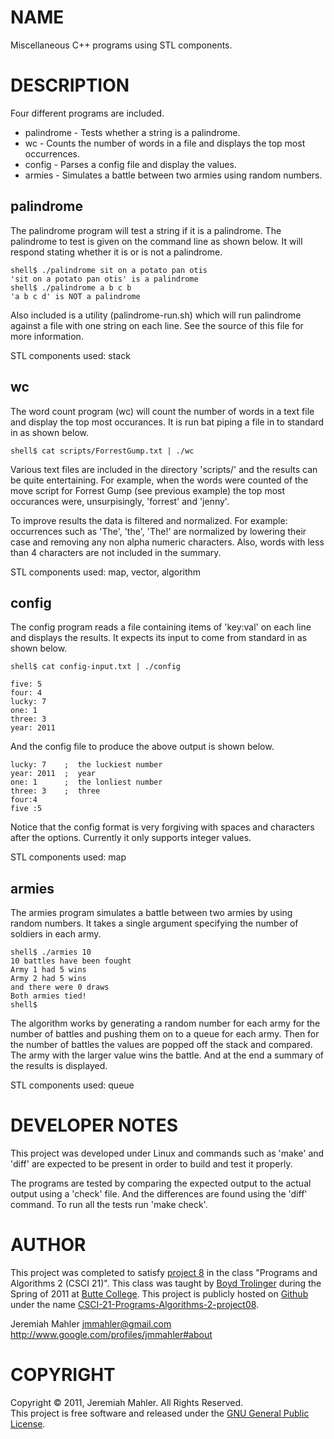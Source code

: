 
NAME
====

Miscellaneous C++ programs using STL components.

DESCRIPTION
===========

Four different programs are included. 

- palindrome - Tests whether a string is a palindrome.
- wc - Counts the number of words in a file and displays the top most occurrences.
- config - Parses a config file and display the values.
- armies - Simulates a battle between two armies using random numbers.

palindrome
----------

The palindrome program will test a string if it is a palindrome.
The palindrome to test is given on the command line as shown below.
It will respond stating whether it is or is not a palindrome.

	shell$ ./palindrome sit on a potato pan otis
    'sit on a potato pan otis' is a palindrome
	shell$ ./palindrome a b c b
	'a b c d' is NOT a palindrome

Also included is a utility (palindrome-run.sh) which will run palindrome
against a file with one string on each line.
See the source of this file for more information.

STL components used: stack

wc
--

The word count program (wc) will count the number of words in
a text file and display the top most occurances.
It is run bat piping a file in to standard in as shown below.

	shell$ cat scripts/ForrestGump.txt | ./wc

Various text files are included in the directory 'scripts/'
and the results can be quite entertaining.
For example, when the words were counted of the move script for
Forrest Gump (see previous example) the top most occurances were,
unsurpisingly, 'forrest' and 'jenny'.

To improve results the data is filtered and normalized.
For example: occurrences such as 'The', 'the', 'The!' are normalized
by lowering their case and removing any non alpha numeric characters.
Also, words with less than 4 characters are not included in the summary.

STL components used: map, vector, algorithm

config
------

The config program reads a file containing items of 'key:val' on
each line and displays the results.
It expects its input to come from standard in as shown below.

	shell$ cat config-input.txt | ./config

	five: 5
	four: 4
	lucky: 7
	one: 1
	three: 3
	year: 2011

And the config file to produce the above output is shown below.

	lucky: 7    ;  the luckiest number
	year: 2011  ;  year
	one: 1      ;  the lonliest number
	three: 3    ;  three
	four:4
	five :5

Notice that the config format is very forgiving with spaces
and characters after the options.
Currently it only supports integer values.

STL components used: map

armies
------

The armies program simulates a battle between two armies by using
random numbers.
It takes a single argument specifying the number of soldiers in each army.

	shell$ ./armies 10
	10 battles have been fought
	Army 1 had 5 wins
	Army 2 had 5 wins
	and there were 0 draws
	Both armies tied!
	shell$ 

The algorithm works by generating a random number for each army for
the number of battles and pushing them on to a queue for each army.
Then for the number of battles the values are popped off the stack
and compared.
The army with the larger value wins the battle.
And at the end a summary of the results is displayed.

STL components used: queue


DEVELOPER NOTES
===============

This project was developed under Linux
and commands such as 'make' and 'diff' are expected to
be present in order to build and test it properly.

The programs are tested by comparing the expected output
to the actual output using a 'check' file.
And the differences are found using the 'diff' command.
To run all the tests run 'make check'.

AUTHOR
======

This project was completed to satisfy [project 8][lab8]
in the class "Programs and Algorithms 2 (CSCI 21)".
This class was taught by [Boyd Trolinger][boyd] during the Spring of
2011 at [Butte College][butte].
This project is publicly hosted on [Github][gith] under the name [CSCI-21-Programs-Algorithms-2-project08][prj8].

 [lab8]: http://foobt.net/csci21/S3513_11/labs/lab8.html
 [butte]: http://www.butte.edu
 [boyd]: http://www.foobt.net
 [prj8]: https://github.com/jmahler/CSCI-21-Programs-Algorithms-2-project08
 [gith]: http://github.com

Jeremiah Mahler <jmmahler@gmail.com><br>
<http://www.google.com/profiles/jmmahler#about>


COPYRIGHT
=========

Copyright &copy; 2011, Jeremiah Mahler.  All Rights Reserved.<br>
This project is free software and released under
the [GNU General Public License][gpl].

 [gpl]: http://www.gnu.org/licenses/gpl.html

